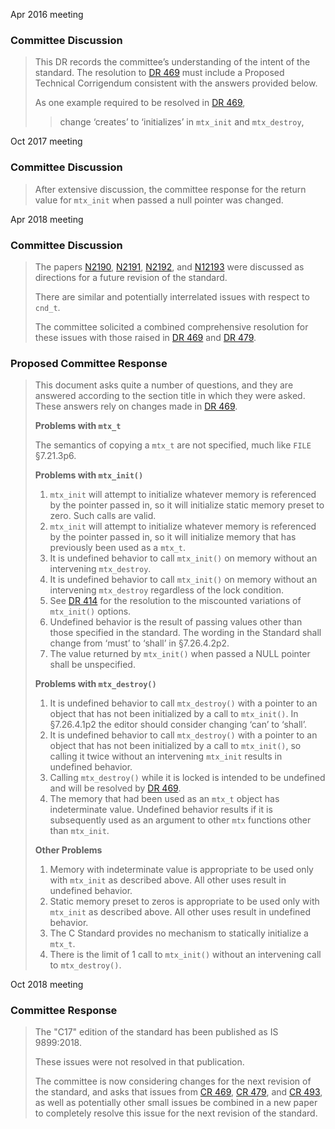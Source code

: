 Apr 2016 meeting

### Committee Discussion

> This DR records the committee’s understanding of the intent of the standard. The
> resolution to [DR 469](issue:0469) must include a Proposed Technical Corrigendum
> consistent with the answers provided below.
>
> As one example required to be resolved in [DR 469](issue:0469),
>
> > change ‘creates’ to ‘initializes’ in `mtx_init` and `mtx_destroy`,

Oct 2017 meeting

### Committee Discussion

> After extensive discussion, the committee response for the return value for
> `mtx_init` when passed a null pointer was changed.

Apr 2018 meeting

### Committee Discussion

> The papers [N2190](https://www.open-std.org/jtc1/sc22/wg14/www/docs/n2190.htm),
> [N2191](https://www.open-std.org/jtc1/sc22/wg14/www/docs/n2191.htm),
> [N2192](https://www.open-std.org/jtc1/sc22/wg14/www/docs/n2192.htm), and
> [N12193](https://www.open-std.org/jtc1/sc22/wg14/www/docs/n2193.htm) were
> discussed as directions for a future revision of the standard.
>
> There are similar and potentially interrelated issues with respect to `cnd_t`.
>
> The committee solicited a combined comprehensive resolution for these issues
> with those raised in [DR 469](issue:0469) and [DR 479](issue:0479).

### Proposed Committee Response

> This document asks quite a number of questions, and they are answered according
> to the section title in which they were asked. These answers rely on changes
> made in [DR 469](issue:0469).
>
> **Problems with `mtx_t`**
>
> The semantics of copying a `mtx_t` are not specified, much like `FILE`
> §7.21.3p6.
>
> **Problems with `mtx_init()`**
>
> 1. `mtx_init` will attempt to initialize whatever memory is referenced by the pointer passed in, so it will initialize static memory preset to zero. Such calls are valid.
> 2. `mtx_init` will attempt to initialize whatever memory is referenced by the pointer passed in, so it will initialize memory that has previously been used as a `mtx_t`.
> 3. It is undefined behavior to call `mtx_init()` on memory without an intervening `mtx_destroy`.
> 4. It is undefined behavior to call `mtx_init()` on memory without an intervening `mtx_destroy` regardless of the lock condition.
> 5. See [DR 414](issue:0414) for the resolution to the miscounted variations of `mtx_init()` options.
> 6. Undefined behavior is the result of passing values other than those specified in the standard. The wording in the Standard shall change from ‘must’ to ‘shall’ in §7.26.4.2p2.
> 7. The value returned by `mtx_init()` when passed a NULL pointer shall be unspecified.
>
> **Problems with `mtx_destroy()`**
>
> 1. It is undefined behavior to call `mtx_destroy()` with a pointer to an object that has not been initialized by a call to `mtx_init()`. In §7.26.4.1p2 the editor should consider changing ‘can’ to ‘shall’.
> 2. It is undefined behavior to call `mtx_destroy()` with a pointer to an object that has not been initialized by a call to `mtx_init()`, so calling it twice without an intervening `mtx_init` results in undefined behavior.
> 3. Calling `mtx_destroy()` while it is locked is intended to be undefined and will be resolved by [DR 469](issue:0469).
> 4. The memory that had been used as an `mtx_t` object has indeterminate value. Undefined behavior results if it is subsequently used as an argument to other `mtx` functions other than `mtx_init`.
>
> **Other Problems**
>
> 1. Memory with indeterminate value is appropriate to be used only with `mtx_init` as described above. All other uses result in undefined behavior.
> 2. Static memory preset to zeros is appropriate to be used only with `mtx_init` as described above. All other uses result in undefined behavior.
> 3. The C Standard provides no mechanism to statically initialize a `mtx_t`.
> 4. There is the limit of 1 call to `mtx_init()` without an intervening call to `mtx_destroy()`.

Oct 2018 meeting

### Committee Response

> The "C17" edition of the standard has been published as IS 9899:2018.
>
> These issues were not resolved in that publication.
>
> The committee is now considering changes for the next revision of the standard,
> and asks that issues from [CR 469](issue:0469), [CR 479](issue:0479), and [CR
> 493](issue:0493), as well as potentially other small issues be combined in a new
> paper to completely resolve this issue for the next revision of the standard.
